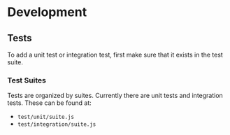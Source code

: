# Development

## Tests
To add a unit test or integration test, first make sure that it exists in the test suite.

### Test Suites
Tests are organized by suites. Currently there are unit tests and integration tests. These can be found at:

 - `test/unit/suite.js`
 - `test/integration/suite.js`
